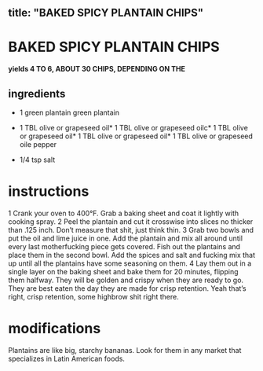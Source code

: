 

	
title: "BAKED SPICY PLANTAIN CHIPS"
---
# BAKED SPICY PLANTAIN CHIPS
#### yields 4 TO 6, ABOUT 30 CHIPS, DEPENDING ON THE
## ingredients
* 1 green plantain green plantain
* 1 TBL olive or grapeseed oil* 1 TBL olive or grapeseed oilc* 1 TBL olive or grapeseed oil* 1 TBL olive or grapeseed oil* 1 TBL olive or grapeseed oile pepper

* 1/4 tsp salt

# instructions
1 Crank your oven to 400°F. Grab a baking sheet and coat it lightly with cooking spray.
2 Peel the plantain and cut it crosswise into slices no thicker than .125 inch. Don’t measure
that shit, just think thin.
3 Grab two bowls and put the oil and lime juice in one. Add the plantain and mix all around
until every last motherfucking piece gets covered. Fish out the plantains and place them in the
second bowl. Add the spices and salt and fucking mix that up until all the plantains have some
seasoning on them.
4 Lay them out in a single layer on the baking sheet and bake them for 20 minutes, flipping
them halfway. They will be golden and crispy when they are ready to go. They are best eaten the
day they are made for crisp retention. Yeah that’s right, crisp retention, some highbrow shit right
there.

# modifications

Plantains are like big, starchy bananas. Look for them in any market that specializes in Latin American foods.
	
	

